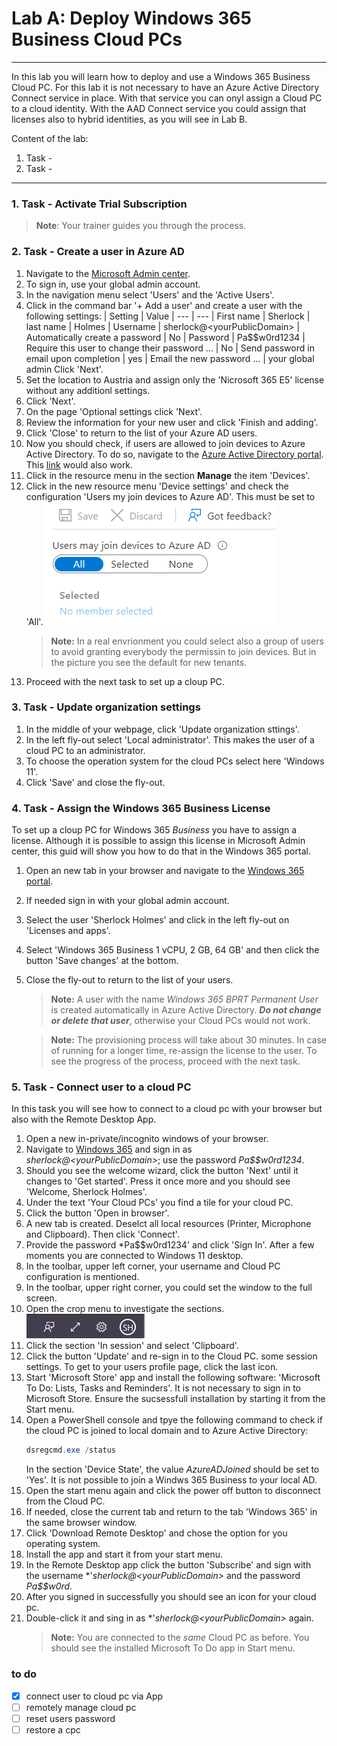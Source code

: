 # Lab A: Deploy Windows 365 Business Cloud PCs

***
In this lab you will learn how to deploy and use a Windows 365 Business Cloud PC. For this lab it is not necessary to have an Azure Active Directory Connect service in place. With that service you can onyl assign a Cloud PC to a cloud identity. With the AAD Connect service you could assign that licenses also to hybrid identities, as you will see in Lab B.

Content of the lab:
1. Task -
2. Task -
***
### 1. Task - Activate Trial Subscription
   >**Note**: Your trainer guides you through the process.
   <!---
   >+ create an Azure Active Directory tenant; Start with a M365 E5 Trial
   >+ create a Globa Administrator account
   >+ add licences (Microsoft 365 E5, only buy licenses, no assignment!!!)
   --->

### 2. Task - Create a user in Azure AD
1. Navigate to the [Microsoft Admin center](https://admin.microsoft.com).
2. To sign in, use your global admin account.
3. In the navigation menu select 'Users' and the 'Active Users'.
4. Click in the command bar '+ Add a user' and create a user with the following settings:
   | Setting | Value
   | --- | ---
   | First name | Sherlock
   | last name | Holmes
   | Username | sherlock@\<yourPublicDomain>
   | Automatically create a password | No
   | Password | Pa$$w0rd1234
   | Require this user to change their password ... | No
   | Send password in email upon completion | yes
   | Email the new password ... | your global admin
   Click 'Next'.
5. Set the location to Austria and assign only the 'Nicrosoft 365 E5' license without any additionl settings.
6. Click 'Next'.
7. On the page 'Optional settings click 'Next'. 
8. Review the information for your new user and click 'Finish and adding'.
9. Click 'Close' to return to the list of your Azure AD users.
10. Now you should check, if users are allowed to join devices to Azure Active Directory. To do so, navigate to the [Azure Active Directory portal](https://portal.azure.com/#blade/Microsoft_AAD_IAM/ActiveDirectoryMenuBlade/Overview). This [link](https://aad.portal.azure.com) would also work.
11. Click in the resource menu in the section **Manage** the item 'Devices'.
12. Click in the new resource menu 'Device settings' and check the configuration 'Users my join devices to Azure AD'. This must be set to 'All'.
![Device Settings](_images/DevSetting01.png)
      >**Note:** In a real envrionment you could select also a group of users to avoid granting everybody the permissin to join devices. But in the picture you see the default for new tenants.
13. Proceed with the next task to set up a cloup PC.

### 3. Task - Update organization settings
1. In the middle of your webpage, click 'Update organization sttings'.
2. In the left fly-out select 'Local administrator'. This makes the user of a cloud PC to an administrator.
3. To choose the operation system for the cloud PCs select here 'Windows 11'.
4. Click 'Save' and close the fly-out.

### 4. Task - Assign the Windows 365 Business License
To set up a cloup PC for Windows 365 *Business* you have to assign a license. Although it is possible to assign this license in Microsoft Admin center, this guid will show you how to do that in the Windows 365 portal.
1. Open an new tab in your browser and navigate to the [Windows 365 portal](https://windows365.microsoft.com).
2. If needed sign in with your global admin account.
3. Select the user 'Sherlock Holmes' and click in the left fly-out on 'Licenses and apps'.
4. Select 'Windows 365 Business 1 vCPU, 2 GB, 64 GB' and then click the button 'Save changes' at the bottom.
5. Close the fly-out to return to the list of your users.
   >**Note:** A user with the name *Windows 365 BPRT Permanent User* is created automatically in Azure Active Directory. ***Do not change or delete that user***, otherwise your Cloud PCs would not work.

   >**Note:** The provisioning process will take about 30 minutes. In case of running for a longer time, re-assign the license to the user. To see the progress of the process, proceed with the next task.


### 5. Task - Connect user to a cloud PC
In this task you will see how to connect to a cloud pc with your browser but also with the Remote Desktop App.
1. Open a new in-private/incognito windows of your browser.
2. Navigate to [Windows 365](https://windows365.microsoft.com) and sign in as *sherlock@\<yourPublicDomain>*; use the password *Pa$$w0rd1234*.
3. Should you see the welcome wizard, click the button 'Next' until it changes to 'Get started'. Press it once more and you should see 'Welcome, Sherlock Holmes'.
4. Under the text 'Your Cloud PCs' you find a tile for your cloud PC.
5. Click the button 'Open in browser'.
6. A new tab is created. Deselct all local resources (Printer, Microphone and Clipboard). Then click 'Connect'.
7. Provide the password *Pa$$w0rd1234' and click 'Sign In'. After a few moments you are connected to Windows 11 desktop.
8. In the toolbar, upper left corner, your username and Cloud PC configuration is mentioned.
9. In the toolbar, upper right corner, you could set the window to the full screen.
10. Open the crop menu to investigate the sections.
![Toolbar](_images/SessionToolbar.png)
11. Click the section 'In session' and select 'Clipboard'.
12.  Click the button 'Update' and re-sign in to the Cloud PC.  some session settings. To get to your users profile page, click the last icon.
13. Start 'Microsoft Store' app and install the following software: 'Microsoft To Do: Lists, Tasks and Reminders'. It is not necessary to sign in to Microsoft Store. Ensure the sucsessfull installation by starting it from the Start menu.
14. Open a PowerShell console and tpye the following command to check if the cloud PC is joined to local domain and to Azure Active Directory:
      ```powershell
      dsregcmd.exe /status
      ```
      In the section 'Device State', the value *AzureADJoined* should be set to 'Yes'. It is not possible to join a Windws 365 Business to your local AD.
14. Open the start menu again and click the power off button to disconnect from the Cloud PC.
14. If needed, close the current tab and return to the tab 'Windows 365' in the same browser window.
15. Click 'Download Remote Desktop' and chose the option for you operating system.
17. Install the app and start it from your start menu.
18. In the Remote Desktop app click the button 'Subscribe' and sign with the username *'*sherlock@\<yourPublicDomain>* and the password *Pa$$w0rd*.
19. After you signed in successfully you should see an icon for your cloud pc.
20. Double-click it and sing in as *'*sherlock@\<yourPublicDomain>* again.
      >**Note:** You are connected to the *same* Cloud PC as before. You should see the installed Microsoft To Do app in Start menu.





### to do
- [X] connect user to cloud pc via App
- [ ] remotely manage cloud pc
- [ ] reset users password
- [ ] restore a cpc